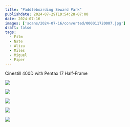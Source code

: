 ```yaml
---
title: "Paddleboarding Seward Park"
publishdate: 2024-07-29T19:54:28-07:00
date: 2024-07-16
images: ['scans/2024-07-16/converted/000011720007.jpg']
draft: false
tags:
  - Film
  - Nate
  - Aliza
  - Miles
  - Miguel
  - Piper
---
```


Cinestill 400D with Pentax 17 Half-Frame

![](scans/2024-07-16/000011720010.jpg)

![](scans/2024-07-16/000011720008.jpg)

![](scans/2024-07-16/000011720007.jpg)

![](scans/2024-07-16/000011720005.jpg)

![](scans/2024-07-16/000011720001.jpg)